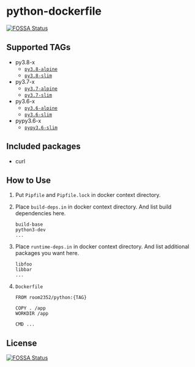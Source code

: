 # python-dockerfile
[![FOSSA Status](https://app.fossa.io/api/projects/git%2Bgithub.com%2Froom2352%2Fpython-dockerfile.svg?type=shield)](https://app.fossa.io/projects/git%2Bgithub.com%2Froom2352%2Fpython-dockerfile?ref=badge_shield)


## Supported TAGs

* py3.8-x
  * [`py3.8-alpine`](https://github.com/room2352/python-dockerfile/blob/master/alpine/py3.8/Dockerfile)
  * [`py3.8-slim`](https://github.com/room2352/python-dockerfile/blob/master/slim/py3.8/Dockerfile)
* py3.7-x
  * [`py3.7-alpine`](https://github.com/room2352/python-dockerfile/blob/master/alpine/py3.7/Dockerfile)
  * [`py3.7-slim`](https://github.com/room2352/python-dockerfile/blob/master/slim/py3.7/Dockerfile)
* py3.6-x
  * [`py3.6-alpine`](https://github.com/room2352/python-dockerfile/blob/master/alpine/py3.6/Dockerfile)
  * [`py3.6-slim`](https://github.com/room2352/python-dockerfile/blob/master/slim/py3.6/Dockerfile)
* pypy3.6-x
  * [`pypy3.6-slim`](https://github.com/room2352/python-dockerfile/blob/master/slim/pypy3.6/Dockerfile)


## Included packages

* curl


## How to Use

1. Put `Pipfile` and `Pipfile.lock` in docker context directory.

2. Place `build-deps.in` in docker context directory.
And list build dependencies here.

    ```
    build-base
    python3-dev
    ...
    ```

3. Place `runtime-deps.in` in docker context directory.
And list additional packages you want here.

    ```
    libfoo
    libbar
    ...
    ```

4. `Dockerfile`

    ```
    FROM room2352/python:{TAG}

    COPY . /app
    WORKDIR /app

    CMD ...
    ```



## License
[![FOSSA Status](https://app.fossa.io/api/projects/git%2Bgithub.com%2Froom2352%2Fpython-dockerfile.svg?type=large)](https://app.fossa.io/projects/git%2Bgithub.com%2Froom2352%2Fpython-dockerfile?ref=badge_large)